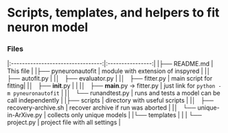 # Scripts, templates, and helpers to fit neuron model

### Files 

|:---------------------------------:|:----------------:|
|├── README.md                      | This file        |
|├── pyneuronautofit                | module with extension of inspyred |
|│   ├── autofit.py                  |
|│   ├── evaluator.py                 |
|│   ├── fitter.py                    | main script for fitting|
|│   ├── __init__.py                   |            |
|│   ├── __main__.py -> fitter.py     | just link for `python -m pyneuronautofit` |
|│   └── runandtest.py                | runs and tests a model can be call independently |
|├── scripts                        | directory with useful scripts |
|│   ├── recovery-archive.sh          | recover archive if run was aborted |
|│   └── unique-in-ArXive.py          | collects only unique models |
|└── templates                       |  |
|    └── project.py                  | project file with all settings |

